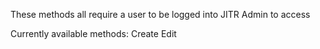These methods all require a user to be logged into JITR Admin to access


Currently available methods:
Create
Edit